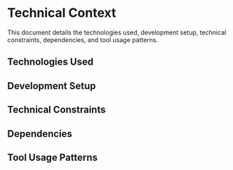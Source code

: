 # Technical Context

This document details the technologies used, development setup, technical constraints, dependencies, and tool usage patterns.

## Technologies Used

## Development Setup

## Technical Constraints

## Dependencies

## Tool Usage Patterns
